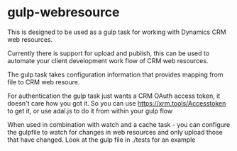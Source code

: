 # gulp-webresource

This is designed to be used as a gulp task for working with Dynamics CRM web resources.

Currently there is support for upload and publish, this can be used to automate your client development work flow of CRM web resources.

The gulp task takes configuration information that provides mapping from file to CRM web resoure.  

For authentication the gulp task just wants a CRM OAuth access token, it doesn't care how you got it.  So you can use https://xrm.tools/Accesstoken to get it, or use adal.js to do it from within your gulp flow 

When used in combination with watch and a cache task - you can configure the gulpfile to watch for changes in web resources and only upload those that have changed.  Look at the gulp file in ./tests for an example

